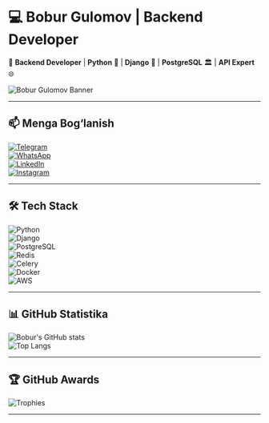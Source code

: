 # 💻 Bobur Gulomov | Backend Developer  

🚀 **Backend Developer** | **Python** 🐍 | **Django** 🌱 | **PostgreSQL** 🏛 | **API Expert** 🌐  

![Bobur Gulomov Banner](https://your-image-url.com/banner.jpg)  

---  

## 📫 Menga Bog‘lanish  

[![Telegram](https://img.shields.io/badge/Telegram-%232CA5E0.svg?style=for-the-badge&logo=Telegram&logoColor=white)](https://t.me/Shax_brend1)  
[![WhatsApp](https://img.shields.io/badge/WhatsApp-%2325D366.svg?style=for-the-badge&logo=WhatsApp&logoColor=white)](https://wa.me/+79850402529)  
[![LinkedIn](https://img.shields.io/badge/LinkedIn-%230077B5.svg?style=for-the-badge&logo=LinkedIn&logoColor=white)](https://linkedin.com/in/bobur2828)  
[![Instagram](https://img.shields.io/badge/Instagram-%23E4405F.svg?style=for-the-badge&logo=Instagram&logoColor=white)](https://instagram.com/shax_dev)  

---  

## 🛠 Tech Stack  

![Python](https://img.shields.io/badge/Python-3776AB?style=for-the-badge&logo=python&logoColor=white)  
![Django](https://img.shields.io/badge/Django-092E20?style=for-the-badge&logo=django&logoColor=white)  
![PostgreSQL](https://img.shields.io/badge/PostgreSQL-316192?style=for-the-badge&logo=postgresql&logoColor=white)  
![Redis](https://img.shields.io/badge/Redis-DC382D?style=for-the-badge&logo=redis&logoColor=white)  
![Celery](https://img.shields.io/badge/Celery-%2300C7B7.svg?style=for-the-badge&logo=celery&logoColor=white)  
![Docker](https://img.shields.io/badge/Docker-2496ED?style=for-the-badge&logo=docker&logoColor=white)  
![AWS](https://img.shields.io/badge/AWS-232F3E?style=for-the-badge&logo=amazon-aws&logoColor=white)  

---  

## 📊 GitHub Statistika  

![Bobur's GitHub stats](https://github-readme-stats.vercel.app/api?username=Bobur2828&show_icons=true&theme=tokyonight)  
![Top Langs](https://github-readme-stats.vercel.app/api/top-langs/?username=Bobur2828&layout=compact&theme=tokyonight)  

---  

## 🏆 GitHub Awards  

![Trophies](https://github-profile-trophy.vercel.app/?username=Bobur2828&theme=onedark)  

---
